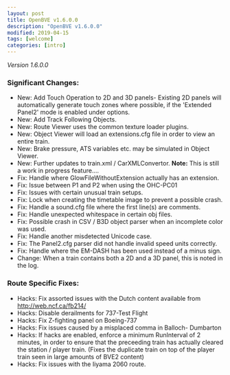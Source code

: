 ```yaml
---
layout: post
title: OpenBVE v1.6.0.0
description: "OpenBVE v1.6.0.0"
modified: 2019-04-15
tags: [welcome]
categories: [intro]
---
```


*Version 1.6.0.0*
### Significant Changes:
* New: Add Touch Operation to 2D and 3D panels- Existing 2D panels will automatically generate touch zones where possible, if the 'Extended Panel2' mode is enabled under options.
* New: Add Track Following Objects.
* New: Route Viewer uses the common texture loader plugins.
* New: Object Viewer will load an extensions.cfg file in order to view an entire train.
* New: Brake pressure, ATS variables etc. may be simulated in Object Viewer.
* New: Further updates to train.xml / CarXMLConvertor. __Note:__ This is still a work in progress feature....
* Fix: Handle where GlowFileWithoutExtension actually has an extension.
* Fix: Issue between P1 and P2 when using the OHC-PC01
* Fix: Issues with certain unusual train setups.
* Fix: Lock when creating the timetable image to prevent a possible crash.
* Fix: Handle a sound.cfg file where the first line(s) are comments.
* Fix: Handle unexpected whitespace in certain obj files.
* Fix: Possible crash in CSV / B3D object parser when an incomplete color was used.
* Fix: Handle another misdetected Unicode case.
* Fix: The Panel2.cfg parser did not handle invalid speed units correctly.
* Fix: Handle where the EM-DASH has been used instead of a minus sign.
* Change: When a train contains both a 2D and a 3D panel, this is noted in the log.

### Route Specific Fixes:
* Hacks: Fix assorted issues with the Dutch content available from http://web.ncf.ca/fb214/
* Hacks: Disable derailments for 737-Test Flight
* Hacks: Fix Z-fighting panel on Boeing-737
* Hacks: Fix issues caused by a misplaced comma in Balloch- Dumbarton
* Hacks: If hacks are enabled, enforce a minimum RunInterval of 2 minutes, in order to ensure that the preceeding train has actually cleared the station / player train. (Fixes the duplicate train on top of the player train seen in large amounts of BVE2 content)
* Hacks: Fix issues with the Iiyama 2060 route.